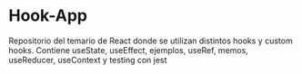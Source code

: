 # Hook-App

Repositorio del temario de React donde se utilizan distintos hooks y custom hooks.
Contiene useState, useEffect, ejemplos, useRef, memos, useReducer, useContext y testing con jest